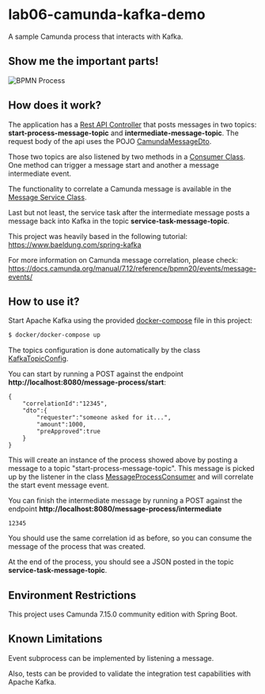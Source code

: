 # lab06-camunda-kafka-demo
A sample Camunda process that interacts with Kafka. 

## Show me the important parts!
![BPMN Process](../src/main/resources/process.png)

## How does it work?

The application has a [Rest API Controller](../src/main/java/org/camunda/bpm/demo/controller/MessageProcessRestController.java) that posts messages in two topics: **start-process-message-topic** and **intermediate-message-topic**. The request body of the api uses the POJO [CamundaMessageDto](../src/main/java/org/camunda/bpm/demo/dto/CamundaMessageDto.java).

Those two topics are also listened by two methods in a [Consumer Class](../src/main/java/org/camunda/bpm/demo/consumer/MessageProcessConsumer.java). One method can trigger a message start and another a message intermediate event.

The functionality to correlate a Camunda message is available in the [Message Service Class](../src/main/java/org/camunda/bpm/demo/consumer/MessageService.java).

Last but not least, the service task after the intermediate message posts a message back into Kafka in the topic **service-task-message-topic**.

This project was heavily based in the following tutorial: https://www.baeldung.com/spring-kafka

For more information on Camunda message correlation, please check: https://docs.camunda.org/manual/7.12/reference/bpmn20/events/message-events/

## How to use it?
Start Apache Kafka using the provided [docker-compose](/docker/docker-compose.yml) file in this project:

```bash
$ docker/docker-compose up
```
The topics configuration is done automatically by the class [KafkaTopicConfig](../src/main/java/org/camunda/bpm/demo/config/KafkaTopicConfig.java).

You can start by running a POST against the endpoint **http://localhost:8080/message-process/start**:

```
{
	"correlationId":"12345",
	"dto":{
		"requester":"someone asked for it...",
		"amount":1000,
		"preApproved":true
	}
}
```

This will create an instance of the process showed above by posting a message to a topic "start-process-message-topic". This message is picked up by the listener in the class [MessageProcessConsumer](../src/main/java/org/camunda/bpm/demo/consumer/MessageProcessConsumer.java) and will correlate the start event message event.

You can finish the intermediate message by running a POST against the endpoint **http://localhost:8080/message-process/intermediate**

```
12345
```

You should use the same correlation id as before, so you can consume the message of the process that was created.

At the end of the process, you should see a JSON posted in the topic **service-task-message-topic**.

## Environment Restrictions
This project uses Camunda 7.15.0 community edition with Spring Boot.

## Known Limitations

Event subprocess can be implemented by listening a message.

Also, tests can be provided to validate the integration test capabilities with Apache Kafka.